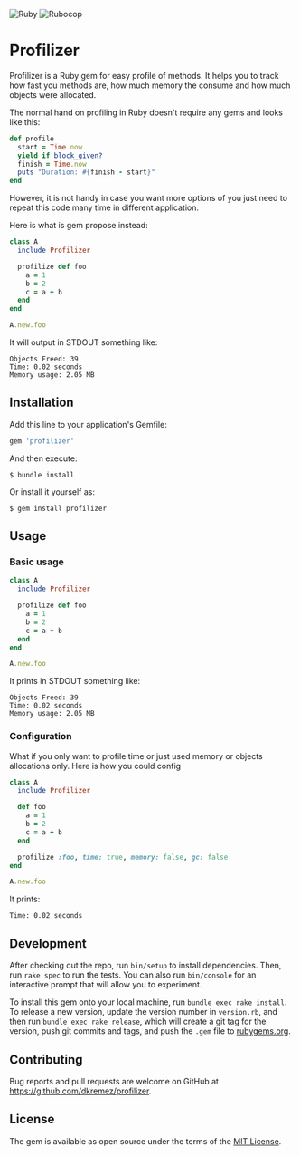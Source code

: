 ![Ruby](https://github.com/dkremez/profilizer/workflows/Ruby/badge.svg?branch=master)
![Rubocop](https://github.com/dkremez/profilizer/workflows/Rubocop/badge.svg?branch=master)

# Profilizer

Profilizer is a Ruby gem for easy profile of methods. It helps you to track how fast you methods are, how much memory the consume and how much objects were allocated. 

The normal hand on profiling in Ruby doesn't require any gems and looks like this:

```ruby
def profile
  start = Time.now
  yield if block_given?
  finish = Time.now
  puts "Duration: #{finish - start}"
end
```

However, it is not handy in case you want more options of you just need to repeat this code many time in different application.

Here is what is gem propose instead:

```ruby
class A
  include Profilizer

  profilize def foo
    a = 1
    b = 2
    c = a + b
  end
end

A.new.foo 
```

It will output in STDOUT something like:

```
Objects Freed: 39
Time: 0.02 seconds
Memory usage: 2.05 MB
```


## Installation

Add this line to your application's Gemfile:

```ruby
gem 'profilizer'
```

And then execute:

    $ bundle install

Or install it yourself as:

    $ gem install profilizer

## Usage

### Basic usage

```ruby
class A
  include Profilizer

  profilize def foo
    a = 1
    b = 2
    c = a + b
  end
end

A.new.foo 
```

It prints in STDOUT something like:

```
Objects Freed: 39
Time: 0.02 seconds
Memory usage: 2.05 MB
```

### Configuration

What if you only want to profile time or just used memory or objects allocations only.
Here is how you could config

```ruby
class A
  include Profilizer

  def foo
    a = 1
    b = 2
    c = a + b
  end

  profilize :foo, time: true, memory: false, gc: false
end

A.new.foo 
```

It prints:

```
Time: 0.02 seconds
```

## Development

After checking out the repo, run `bin/setup` to install dependencies. Then, run `rake spec` to run the tests. You can also run `bin/console` for an interactive prompt that will allow you to experiment.

To install this gem onto your local machine, run `bundle exec rake install`. To release a new version, update the version number in `version.rb`, and then run `bundle exec rake release`, which will create a git tag for the version, push git commits and tags, and push the `.gem` file to [rubygems.org](https://rubygems.org).

## Contributing

Bug reports and pull requests are welcome on GitHub at https://github.com/dkremez/profilizer.


## License

The gem is available as open source under the terms of the [MIT License](https://opensource.org/licenses/MIT).

